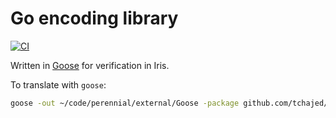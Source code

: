 # Go encoding library

[![CI](https://github.com/tchajed/marshal/workflows/CI/badge.svg)](https://github.com/tchajed/marshal/actions?query=workflow%3ACI)

Written in [Goose](https://github.com/tchajed/goose) for verification in Iris.

To translate with `goose`:

```bash
goose -out ~/code/perennial/external/Goose -package github.com/tchajed/marshal .
```
